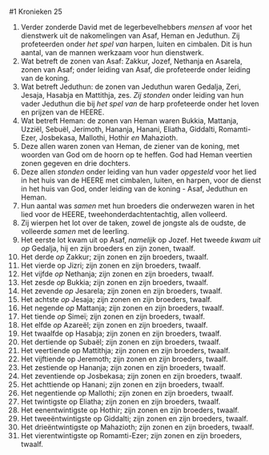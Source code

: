 #1 Kronieken 25
1. Verder zonderde David met de legerbevelhebbers *mensen* af voor het dienstwerk uit de nakomelingen van Asaf, Heman en Jeduthun. Zij profeteerden onder *het spel van* harpen, luiten en cimbalen. Dit is hun aantal, van de mannen werkzaam voor hun dienstwerk.
2. Wat betreft de zonen van Asaf: Zakkur, Jozef, Nethanja en Asarela, zonen van Asaf; onder leiding van Asaf, die profeteerde onder leiding van de koning.
3. Wat betreft Jeduthun: de zonen van Jeduthun waren Gedalja, Zeri, Jesaja, Hasabja en Mattithja, zes. *Zij stonden* onder leiding van hun vader Jeduthun die bij *het spel van* de harp profeteerde onder het loven en prijzen van de HEERE.
4. Wat betreft Heman: de zonen van Heman waren Bukkia, Mattanja, Uzziël, Sebuël, Jerimoth, Hananja, Hanani, Eliatha, Giddalti, Romamti-Ezer, Josbekasa, Mallothi, Hothir *en* Mahazioth.
5. Deze allen waren zonen van Heman, de ziener van de koning, met woorden van God om de hoorn op te heffen. God had Heman veertien zonen gegeven en drie dochters.
6. Deze allen *stonden* onder leiding van hun vader *opgesteld* voor het lied in het huis van de HEERE met cimbalen, luiten, en harpen, voor de dienst in het huis van God, onder leiding van de koning - Asaf, Jeduthun en Heman.
7. Hun aantal was *samen* met hun broeders die onderwezen waren in het lied voor de HEERE, tweehonderdachtentachtig, allen volleerd.
8. Zij wierpen het lot over de taken, zowel de jongste als de oudste, de volleerde *samen* met de leerling.
9. Het eerste lot kwam uit op Asaf, *namelijk* op Jozef. Het tweede *kwam uit op* Gedalja, hij en zijn broeders en zijn zonen, twaalf.
10. Het derde *op* Zakkur; zijn zonen en zijn broeders, twaalf.
11. Het vierde op Jizri; zijn zonen en zijn broeders, twaalf.
12. Het vijfde *op* Nethanja; zijn zonen en zijn broeders, twaalf.
13. Het zesde *op* Bukkia; zijn zonen en zijn broeders, twaalf.
14. Het zevende *op* Jesarela; zijn zonen en zijn broeders, twaalf.
15. Het achtste *op* Jesaja; zijn zonen en zijn broeders, twaalf.
16. Het negende *op* Mattanja; zijn zonen en zijn broeders, twaalf.
17. Het tiende *op* Simeï; zijn zonen en zijn broeders, twaalf.
18. Het elfde *op* Azareël; zijn zonen en zijn broeders, twaalf.
19. Het twaalfde op Hasabja; zijn zonen en zijn broeders, twaalf.
20. Het dertiende op Subaël; zijn zonen en zijn broeders, twaalf.
21. Het veertiende op Mattithja; zijn zonen en zijn broeders, twaalf.
22. Het vijftiende op Jeremoth; zijn zonen en zijn broeders, twaalf.
23. Het zestiende op Hananja; zijn zonen en zijn broeders, twaalf.
24. Het zeventiende op Josbekasa; zijn zonen en zijn broeders, twaalf.
25. Het achttiende op Hanani; zijn zonen en zijn broeders, twaalf.
26. Het negentiende op Mallothi; zijn zonen en zijn broeders, twaalf.
27. Het twintigste op Eliatha; zijn zonen en zijn broeders, twaalf.
28. Het eenentwintigste op Hothir; zijn zonen en zijn broeders, twaalf.
29. Het tweeëntwintigste op Giddalti; zijn zonen en zijn broeders, twaalf.
30. Het drieëntwintigste op Mahazioth; zijn zonen en zijn broeders, twaalf.
31. Het vierentwintigste op Romamti-Ezer; zijn zonen en zijn broeders, twaalf.
